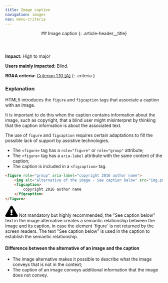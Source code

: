 ```yaml
---
title: Image caption
navigation: images
nav: menu-criteria
---
```


<header>
## Image caption
{: .article-header__title}
</header>

**Impact:** High to major

**Users mainly impacted:** Blind.

**RGAA criteria:** [Criterion 1.10 [A]](http://disic.github.io/rgaa_referentiel_en/criteria.html#crit-1-10)
{: .criteria }

### Explanation

HTML5 introduces the `figure` and `figcaption` tags that associate a caption with an image.

It is important to do this when the caption contains information about the image, such as copyright, that a blind user might misinterpret by thinking that the caption information is about the associated text.

The use of `figure` and `figcaption` requires certain adaptations to fill the possible lack of support by assistive technologies.

* The `<figure>` tag has a `role="figure"` or `role="group"` attribute;
* The `<figure>` tag has a `aria-label` attribute with the same content of the caption;
* The caption is included in a `<figcaption>` tag.

```html
<figure role="group" aria-label="copyright 2016 author name">
    <img alt="alternative of the image - See caption below" src="img.png"/>
    <figcaption>
        copyright 2016 author name
    </figcaption>
</figure>
```

<div class="important">
<svg role="img" aria-label="Important" xmlns="http://www.w3.org/2000/svg" viewBox="0 0 576 512" width="40" height="36"><title>Important</title><path d="M569.517 440.013C587.975 472.007 564.806 512 527.94 512H48.054c-36.937 0-59.999-40.055-41.577-71.987L246.423 23.985c18.467-32.009 64.72-31.951 83.154 0l239.94 416.028zM288 354c-25.405 0-46 20.595-46 46s20.595 46 46 46 46-20.595 46-46-20.595-46-46-46zm-43.673-165.346l7.418 136c.347 6.364 5.609 11.346 11.982 11.346h48.546c6.373 0 11.635-4.982 11.982-11.346l7.418-136c.375-6.874-5.098-12.654-11.982-12.654h-63.383c-6.884 0-12.356 5.78-11.981 12.654z"/></svg>
Not mandatory but highly recommended, the "See caption below" text in the image alternative creates a semantic relationship between the image and its caption, in case the element `figure` is not returned by the screen readers. The text "See caption below" is used in the caption to establish the semantic relationship.
</div>

#### Difference between the alternative of an image and the caption

* The image alternative makes it possible to describe what the image conveys that is not in the context;
* The caption of an image conveys additional information that the image does not convey.
